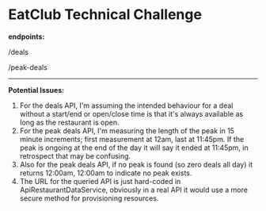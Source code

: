 # EatClub Technical Challenge

**endpoints:**

/deals

/peak-deals

***

**Potential Issues:**
1. For the deals API, I'm assuming the intended behaviour for a deal without a start/end or open/close time is that it's always available as long as the restaurant is open.
2. For the peak deals API, I'm measuring the length of the peak in 15 minute increments; first measurement at 12am, last at 11:45pm. If the peak is ongoing at the end of the day it will say it ended at 11:45pm, in retrospect that may be confusing.
3. Also for the peak deals API, if no peak is found (so zero deals all day) it returns 12:00am, 12:00am to indicate no peak exists.
4. The URL for the queried API is just hard-coded in ApiRestaurantDataService, obviously in a real API it would use a more secure method for provisioning resources.


